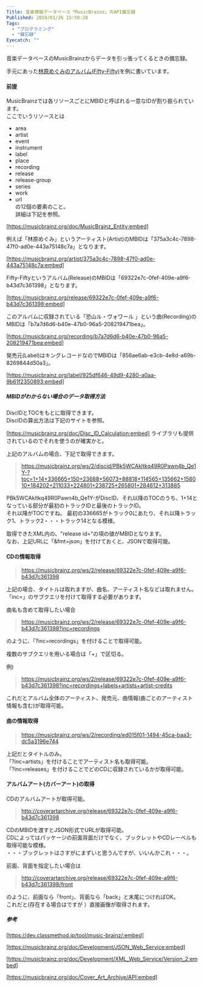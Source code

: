 ```yaml
---
Title: 音楽情報データベース「MusicBrainz」のAPI備忘録
Published: 2019/01/26 15:50:28
Tags:
  - "プログラミング"
  - "備忘録"
Eyecatch: ""
---
```

音楽データベースのMusicBrainzからデータを引っ張ってくるときの備忘録。  


手元にあった[林原めぐみのアルバム(Fifty-Fifty)](https://musicbrainz.org/release/69322e7c-0fef-409e-a9f6-b43d7c361398)を例に書いています。  

<?# AmazonAffiliate B0793FCVFJ /?>

#### 前提  
MusicBrainzでは各リソースごとにMBIDと呼ばれる一意なIDが割り振られています。  
ここでいうリソースとは  
* area  
* artist  
* event  
* instrument  
* label  
* place  
* recording  
* release  
* release-group  
* series
* work  
* url  
の12個の要素のこと。  
詳細は下記を参照。  

[https://musicbrainz.org/doc/MusicBrainz_Entity:embed]

例えば「林原めぐみ」というアーティスト(Artist)のMBIDは「375a3c4c-7898-47f0-ad0e-443a75148c7a」となります。  

[https://musicbrainz.org/artist/375a3c4c-7898-47f0-ad0e-443a75148c7a:embed]

Fifty-Fiftyというアルバム(Release)のMBIDは「69322e7c-0fef-409e-a9f6-b43d7c361398」となります。  

[https://musicbrainz.org/release/69322e7c-0fef-409e-a9f6-b43d7c361398:embed]

このアルバムに収録されている「恐山ル・ヴォワール 」という曲(Recording)のMBIDは「b7a7d6d6-b40e-47b0-96a5-208219471bea」。  

[https://musicbrainz.org/recording/b7a7d6d6-b40e-47b0-96a5-208219471bea:embed]

発売元(Label)はキングレコードなのでMBIDは「856ae6ab-e3cb-4e8d-a69b-8269844d50a3」。  

[https://musicbrainz.org/label/925df646-49d9-4280-a0aa-9b61f2350893:embed]

##### MBIDがわからない場合のデータ取得方法  
DiscIDとTOCをもとに取得できます。  
DiscIDの算出方法は下記のサイトを参照。 

[https://musicbrainz.org/doc/Disc_ID_Calculation:embed]
ライブラリも提供されているのでそれを使うのが確実かと。  

上記のアルバムの場合、下記で取得できます。  
>https://musicbrainz.org/ws/2/discid/PBk5WCAkltkq49R0Pawn4b_Qe1Y-?toc=1+14+336665+150+23688+56073+88818+114565+135662+158010+184202+211033+224801+238725+265801+284612+313885  

PBk5WCAkltkq49R0Pawn4b_Qe1Y-がDiscID、それ以降のTOCのうち、1+14となっている部分が最初のトラックIDと最後のトラックID。  
それ以降がTOCですね。
最初の336665がトラック0にあたり、それ以降トラック1、トラック2・・・トラック14となる模様。  

取得できたXML内の、"release id="の項の値がMBIDとなります。  
なお、上記URLに「&fmt=json」を付けておくと、JSONで取得可能。  

#### CDの情報取得  
>https://musicbrainz.org/ws/2/release/69322e7c-0fef-409e-a9f6-b43d7c361398  

上記の場合、タイトルは取れますが、曲名、アーティスト名などは取れません。  
「inc=」のサブクエリを付けて取得する必要があります。  

曲名も含めて取得したい場合  
>https://musicbrainz.org/ws/2/release/69322e7c-0fef-409e-a9f6-b43d7c361398?inc=recordings  

のように、「?inc=recordings」を付けることで取得可能。  

複数のサブクエリを用いる場合は「+」で区切る。  

例)  
> https://musicbrainz.org/ws/2/release/69322e7c-0fef-409e-a9f6-b43d7c361398?inc=recordings+labels+artists+artist-credits

これだとアルバム全体のアーティスト、発売元、曲情報(曲ごとのアーティスト情報も含む)が取得可能。  

#### 曲の情報取得  
>https://musicbrainz.org/ws/2/recording/ed015f01-1494-45ca-baa3-dc5a3196e744  

上記だとタイトルのみ。  
「?inc=artists」を付けることでアーティスト名も取得可能。  
「?inc=releases」を付けることでどのCDに収録されているかが取得可能。  

#### アルバムアート(カバーアート)の取得  
CDのアルバムアートが取得可能。  

>http://coverartarchive.org/release/69322e7c-0fef-409e-a9f6-b43d7c361398  

CDのMBIDを渡すとJSON形式でURLが取得可能。  
CDによってはパッケージの前面背面だけでなく、ブックレットやCDレーベルも取得可能な模様。  
・・・ブックレットはさすがにまずいと思うんですが、いいんかこれ・・・。  

前面、背面を指定したい場合は
>http://coverartarchive.org/release/69322e7c-0fef-409e-a9f6-b43d7c361398/front  

のように、前面なら「front」、背面なら「back」と末尾につければOK。  
これだと(存在する場合はですが ）直接画像が取得されます。  

##### 参考  

[https://dev.classmethod.jp/tool/music-brainz/:embed]

[https://musicbrainz.org/doc/Development/JSON_Web_Service:embed]

[https://musicbrainz.org/doc/Development/XML_Web_Service/Version_2:embed]

[https://musicbrainz.org/doc/Cover_Art_Archive/API:embed]

